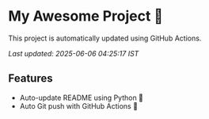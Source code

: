 # My Awesome Project 🚀

This project is automatically updated using GitHub Actions.

_Last updated: 2025-06-06 04:25:17 IST_

## Features
- Auto-update README using Python 🐍
- Auto Git push with GitHub Actions 🤖
